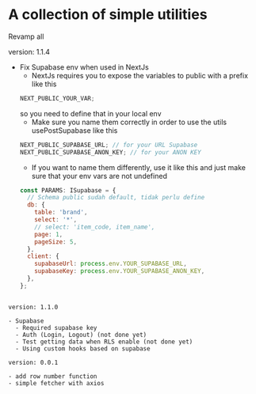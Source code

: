 # A collection of simple utilities

Revamp all

version: 1.1.4

- Fix Supabase env when used in NextJs
  - NextJs requires you to expose the variables to public with a prefix like this
  ```js
  NEXT_PUBLIC_YOUR_VAR;
  ```
  so you need to define that in your local env
  - Make sure you name them correctly in order to use the utils usePostSupabase like this
  ```js
  NEXT_PUBLIC_SUPABASE_URL; // for your URL Supabase
  NEXT_PUBLIC_SUPABASE_ANON_KEY; // for your ANON KEY
  ```
  - If you want to name them differently, use it like this and just make sure that your env vars are not undefined
  ```js
  const PARAMS: ISupabase = {
    // Schema public sudah default, tidak perlu define
    db: {
      table: 'brand',
      select: '*',
      // select: 'item_code, item_name',
      page: 1,
      pageSize: 5,
    },
    client: {
      supabaseUrl: process.env.YOUR_SUPABASE_URL,
      supabaseKey: process.env.YOUR_SUPABASE_ANON_KEY,
    },
  };
  ```

```

version: 1.1.0

- Supabase
  - Required supabase key
  - Auth (Login, Logout) (not done yet)
  - Test getting data when RLS enable (not done yet)
  - Using custom hooks based on supabase

version: 0.0.1

- add row number function
- simple fetcher with axios
```
